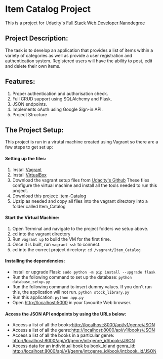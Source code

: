 # Item Catalog Project
This is a project for Udacity's [Full Stack Web Developer Nanodegree](https://www.udacity.com/course/full-stack-web-developer-nanodegree--nd004)
## Project Description:
The task is to develop an application that provides a list of items within a variety of categories as well as provide a user 
registration and authentication system. Registered users will have the ability to post, edit and delete their own items.
## Features:
1. Proper authentication and authorisation check.
1. Full CRUD support using SQLAlchemy and Flask.
1. JSON endpoints.
1. Implements oAuth using Google Sign-in API.
1. Project Structure
## The Project Setup:
This project is run in a virutal machine created using Vagrant so there are a few steps
to get set up:
#### Setting up the files:
1. Install [Vagrant](https://www.vagrantup.com/)
1. Install [VirtualBox](https://www.virtualbox.org/)
1. Download the vagrant setup files from [Udacity's Github](https://github.com/udacity/fullstack-nanodegree-vm)
These files configure the virtual machine and install all the tools needed to run this project.
1. Download this project: [Item-Catalog](https://github.com/Lohith94/Item-Catalog.git)
1. Upzip as needed and copy all files into the vagrant directory into a folder called Item_Catalog
#### Start the Virtual Machine:
1. Open Terminal and navigate to the project folders we setup above.
1. cd into the vagrant directory
1. Run ``` vagrant up ``` to build the VM for the first time.
1. Once it is built, run ``` vagrant ssh ``` to connect.
1. cd into the correct project directory: ``` cd /vagrant/Item_Catalog ```
#### Installing the dependencies:
* Install or upgrade Flask:
```sudo python -m pip install --upgrade flask```
* Run the following command to set up the database:
```python database_setup.py```
* Run the following command to insert dummy values. If you don't run this, the application will not run.
```python stock_library.py```
* Run this application:
```python app.py```
* Open [http://localhost:5000](http://localhost:5000) in your favourite Web browser.
#### Access the JSON API endpoints by using the URLs below:
* Access a list of all the books:[http://localhost:8000/api/v1/genre/JSON](http://localhost:8000/api/v1/genre/JSON)
* Access a list of all the genre:[http://localhost:8000/api/v1/books/JSON](http://localhost:8000/api/v1/books/JSON)
* Access a list of all the books in a particular genre: [http://localhost:8000/api/v1/genre/<int:genre_id>/books/JSON](http://localhost:8000/api/v1/genre/<int:genre_id>/books/JSON)
* Access data for an individual book bu book_id and genra_id: [http://localhost:8000/api/v1/genre/<int:genre_id>/book/<int:book_id>/JSON](http://localhost:8000/api/v1/genre/<int:genre_id>/book/<int:book_id>/JSON)
